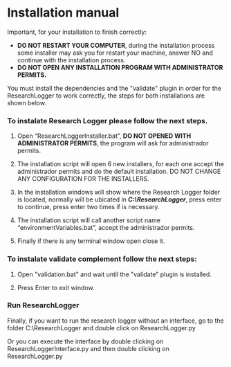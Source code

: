 # Installation manual

Important, for your installation to finish correctly:
- **DO NOT RESTART YOUR COMPUTER**, during the installation process some installer may ask you for restart your machine, answer NO and continue with the installation process.
- **DO NOT OPEN ANY INSTALLATION PROGRAM WITH ADMINISTRATOR PERMITS.**

You must install the dependencies and the "validate" plugin in order for the ResearchLogger to work correctly, the steps for both installations are shown below.

### To instalate Research Logger please follow the next steps.

1. Open “ResearchLoggerInstaller.bat”, **DO NOT OPENED WITH ADMINISTRATOR PERMITS**, the program will ask for administrador permits.

2. The installation script will open 6 new installers, for each one accept the administrador permits and do the default installation. DO NOT CHANGE ANY CONFIGURATION FOR THE INSTALLERS.

3. In the installation windows will show where the Research Logger folder is located, normally will be ubicated in ***C:\ResearchLogger***, press enter to continue, press enter two times if is necessary.

4. The installation script will call another script name “environmentVariables.bat”, accept the administrador permits.

5. Finally if there is any terminal window open close it.

### To instalate validate complement follow the next steps:

1. Open "validation.bat" and wait until the "validate" plugin is installed.

2. Press Enter to exit window.

### Run ResearchLogger

Finally, if you want to run the research logger without an interface, go to the folder C:\ResearchLogger and double click on ResearchLogger.py

Or you can execute the interface by double clicking on ResearchLoggerInterface.py and then double clicking on ResearchLogger.py